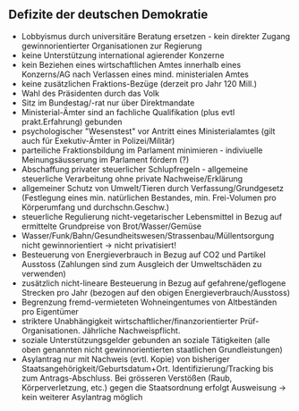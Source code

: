 
## Defizite der deutschen Demokratie

* Lobbyismus durch universitäre Beratung ersetzen - kein direkter Zugang gewinnorientierter Organisationen zur Regierung
* keine Unterstützung international agierender Konzerne
* kein Beziehen eines wirtschaftlichen Amtes innerhalb eines Konzerns/AG nach Verlassen eines mind. ministerialen Amtes
* keine zusätzlichen Fraktions-Bezüge (derzeit pro Jahr 120 Mill.)
* Wahl des Präsidenten durch das Volk
* Sitz im Bundestag/-rat nur über Direktmandate
* Ministerial-Ämter sind an fachliche Qualifikation (plus evtl prakt.Erfahrung) gebunden
* psychologischer "Wesenstest" vor Antritt eines Ministerialamtes (gilt auch für Exekutiv-Ämter in Polizei/Militär)
* parteiliche Fraktionsbildung im Parlament minimieren - indiviuelle Meinungsäusserung im Parlament fördern (?)
* Abschaffung privater steuerlicher Schlupfregeln - allgemeine steuerliche Verarbeitung ohne private Nachweise/Erklärung
* allgemeiner Schutz von Umwelt/Tieren durch Verfassung/Grundgesetz (Festlegung eines min. natürlichen Bestandes, min. Frei-Volumen pro Körperumfang und durchschn.Geschw.)
* steuerliche Regulierung nicht-vegetarischer Lebensmittel in Bezug auf ermittelte Grundpreise von Brot/Wasser/Gemüse
* Wasser/Funk/Bahn/Gesundheitswesen/Strassenbau/Müllentsorgung nicht gewinnorientiert -> nicht privatisiert!
* Besteuerung von Energieverbrauch in Bezug auf CO2 und Partikel Ausstoss (Zahlungen sind zum Ausgleich der Umweltschäden zu verwenden)
* zusätzlich nicht-lineare Besteuerung in Bezug auf gefahrene/geflogene Strecken pro Jahr (bezogen auf den obigen Energieverbrauch/Ausstoss)
* Begrenzung fremd-vermieteten Wohneingentumes von Altbeständen pro Eigentümer
* striktere Unabhängigkeit wirtschaftlicher/finanzorientierter Prüf-Organisationen. Jährliche Nachweispflicht.
* soziale Unterstützungsgelder gebunden an soziale Tätigkeiten (alle oben genannten nicht gewinnorientierten staatlichen Grundleistungen)
* Asylantrag nur mit Nachweis (evtl. Kopie) von bisheriger Staatsangehörigkeit/Geburtsdatum+Ort. Identifizierung/Tracking bis zum Antrags-Abschluss. Bei grösseren Verstößen (Raub, Körperverletzung, etc.) gegen die Staatsordnung erfolgt Ausweisung -> kein weiterer Asylantrag möglich

